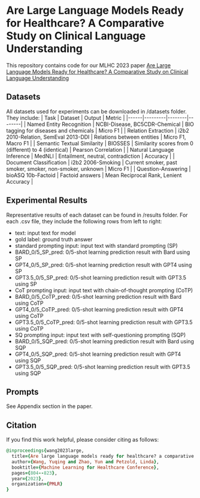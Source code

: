 # Are Large Language Models Ready for Healthcare? A Comparative Study on Clinical Language Understanding
This repository contains code for our MLHC 2023 paper [Are Large Language Models Ready for Healthcare? A Comparative Study on Clinical Language Understanding](https://arxiv.org/abs/2304.05368)

## Datasets
All datasets used for experiments can be downloaded in /datasets folder. They include:
| Task | Dataset | Output | Metric |
|------|---------|--------|--------|
| Named Entity Recognition | NCBI-Disease, BC5CDR-Chemical | BIO tagging for diseases and chemicals | Micro F1 |
| Relation Extraction | i2b2 2010-Relation, SemEval 2013-DDI | Relations between entities | Micro F1, Macro F1 |
| Semantic Textual Similarity | BIOSSES | Similarity scores from 0 (different) to 4 (identical) | Pearson Correlation |
| Natural Language Inference | MedNLI | Entailment, neutral, contradiction | Accuracy |
| Document Classification | i2b2 2006-Smoking | Current smoker, past smoker, smoker, non-smoker, unknown | Micro F1 |
| Question-Answering | bioASQ 10b-Factoid | Factoid answers | Mean Reciprocal Rank, Lenient Accuracy |

## Experimental Results
Representative results of each dataset can be found in /results folder. 
For each .csv file, they include the following rows from left to right:
- text: input text for model
- gold label: ground truth answer
- standard prompting input: input text with standard prompting (SP)
- BARD_0/5_SP_pred: 0/5-shot learning prediction result with Bard using SP
- GPT4_0/5_SP_pred: 0/5-shot learning prediction result with GPT4 using SP
- GPT3.5_0/5_SP_pred: 0/5-shot learning prediction result with GPT3.5 using SP
- CoT prompting input: input text with chain-of-thought prompting (CoTP)
- BARD_0/5_CoTP_pred: 0/5-shot learning prediction result with Bard using CoTP
- GPT4_0/5_CoTP_pred: 0/5-shot learning prediction result with GPT4 using CoTP
- GPT3.5_0/5_CoTP_pred: 0/5-shot learning prediction result with GPT3.5 using CoTP
- SQ prompting input: input text with self-questioning prompting (SQP)
- BARD_0/5_SQP_pred: 0/5-shot learning prediction result with Bard using SQP
- GPT4_0/5_SQP_pred: 0/5-shot learning prediction result with GPT4 using SQP
- GPT3.5_0/5_SQP_pred: 0/5-shot learning prediction result with GPT3.5 using SQP

## Prompts
See Appendix section in the paper.

## Citation
If you find this work helpful, please consider citing as follows:  

```ruby
@inproceedings{wang2023large,
  title={Are large language models ready for healthcare? a comparative study on clinical language understanding},
  author={Wang, Yuqing and Zhao, Yun and Petzold, Linda},
  booktitle={Machine Learning for Healthcare Conference},
  pages={804--823},
  year={2023},
  organization={PMLR}
}
```
